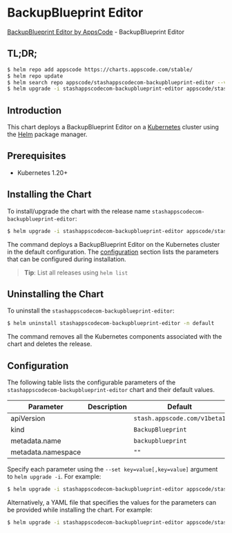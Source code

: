 # BackupBlueprint Editor

[BackupBlueprint Editor by AppsCode](https://appscode.com) - BackupBlueprint Editor

## TL;DR;

```bash
$ helm repo add appscode https://charts.appscode.com/stable/
$ helm repo update
$ helm search repo appscode/stashappscodecom-backupblueprint-editor --version=v0.16.0
$ helm upgrade -i stashappscodecom-backupblueprint-editor appscode/stashappscodecom-backupblueprint-editor -n default --create-namespace --version=v0.16.0
```

## Introduction

This chart deploys a BackupBlueprint Editor on a [Kubernetes](http://kubernetes.io) cluster using the [Helm](https://helm.sh) package manager.

## Prerequisites

- Kubernetes 1.20+

## Installing the Chart

To install/upgrade the chart with the release name `stashappscodecom-backupblueprint-editor`:

```bash
$ helm upgrade -i stashappscodecom-backupblueprint-editor appscode/stashappscodecom-backupblueprint-editor -n default --create-namespace --version=v0.16.0
```

The command deploys a BackupBlueprint Editor on the Kubernetes cluster in the default configuration. The [configuration](#configuration) section lists the parameters that can be configured during installation.

> **Tip**: List all releases using `helm list`

## Uninstalling the Chart

To uninstall the `stashappscodecom-backupblueprint-editor`:

```bash
$ helm uninstall stashappscodecom-backupblueprint-editor -n default
```

The command removes all the Kubernetes components associated with the chart and deletes the release.

## Configuration

The following table lists the configurable parameters of the `stashappscodecom-backupblueprint-editor` chart and their default values.

|     Parameter      | Description |                 Default                 |
|--------------------|-------------|-----------------------------------------|
| apiVersion         |             | <code>stash.appscode.com/v1beta1</code> |
| kind               |             | <code>BackupBlueprint</code>            |
| metadata.name      |             | <code>backupblueprint</code>            |
| metadata.namespace |             | <code>""</code>                         |


Specify each parameter using the `--set key=value[,key=value]` argument to `helm upgrade -i`. For example:

```bash
$ helm upgrade -i stashappscodecom-backupblueprint-editor appscode/stashappscodecom-backupblueprint-editor -n default --create-namespace --version=v0.16.0 --set apiVersion=stash.appscode.com/v1beta1
```

Alternatively, a YAML file that specifies the values for the parameters can be provided while
installing the chart. For example:

```bash
$ helm upgrade -i stashappscodecom-backupblueprint-editor appscode/stashappscodecom-backupblueprint-editor -n default --create-namespace --version=v0.16.0 --values values.yaml
```
